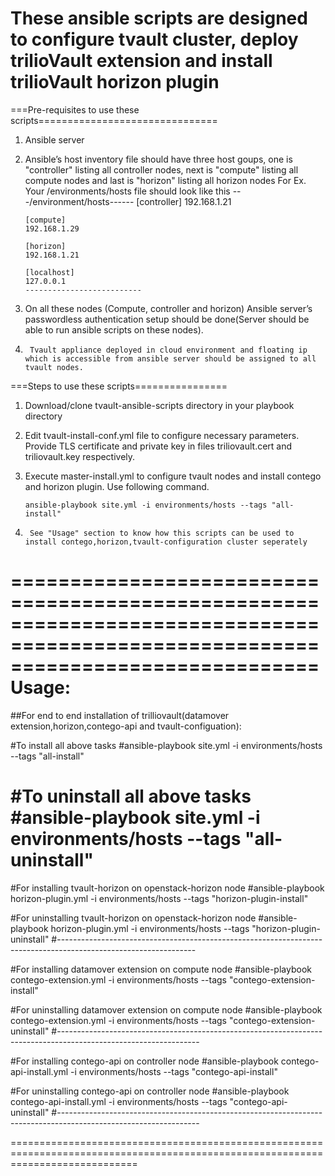 These ansible scripts are designed to configure tvault cluster, deploy trilioVault extension and install trilioVault horizon plugin
=====================================================================================================================================

===Pre-requisites to use these scripts===============================
1.	Ansible server

2.	Ansible’s host inventory file should have three host goups, one is "controller" listing all controller nodes, next is "compute" listing all compute nodes and last is "horizon" listing all horizon nodes
        For Ex. Your <base-dir>/environments/hosts file should look like this
        ---/environment/hosts------
        [controller]
        192.168.1.21
       
        [compute]
        192.168.1.29
       
        [horizon]
        192.168.1.21

        [localhost]
        127.0.0.1
        --------------------------
         
3.	On all these nodes (Compute, controller and horizon) Ansible server’s passwordless authentication setup should be done(Server should be able to run ansible scripts on these nodes).

4.      Tvault appliance deployed in cloud environment and floating ip which is accessible from ansible server should be assigned to all tvault nodes.


===Steps to use these scripts================
1.	Download/clone tvault-ansible-scripts directory in your playbook directory

2.	Edit tvault-install-conf.yml file to configure necessary parameters. Provide TLS certificate and private key in files triliovault.cert and triliovault.key respectively.

3.	Execute master-install.yml to configure tvault nodes and install contego and horizon plugin. Use following command.

        ansible-playbook site.yml -i environments/hosts --tags "all-install"

5.      See "Usage" section to know how this scripts can be used to install contego,horizon,tvault-configuration cluster seperately 


==================================================================================================================================
Usage:
==================================================================================================================================
##For end to end installation of trilliovault(datamover extension,horizon,contego-api and tvault-configuation):

#To install all above tasks
#ansible-playbook site.yml -i environments/hosts --tags "all-install"

#To uninstall all above tasks
#ansible-playbook site.yml -i environments/hosts --tags "all-uninstall"
==================================================================================================================================

#For installing tvault-horizon on openstack-horizon node
#ansible-playbook horizon-plugin.yml -i environments/hosts --tags "horizon-plugin-install"

#For uninstalling tvault-horizon on openstack-horizon node
#ansible-playbook horizon-plugin.yml -i environments/hosts --tags "horizon-plugin-uninstall"
#----------------------------------------------------------------------------------------------------------------

#For installing datamover extension on compute node
#ansible-playbook contego-extension.yml -i environments/hosts --tags "contego-extension-install"

#For uninstalling datamover extension on compute node
#ansible-playbook contego-extension.yml -i environments/hosts --tags "contego-extension-uninstall"
#-----------------------------------------------------------------------------------------------------------------

#For installing contego-api on controller node
#ansible-playbook contego-api-install.yml -i environments/hosts --tags "contego-api-install"

#For uninstalling contego-api on controller node
#ansible-playbook contego-api-install.yml -i environments/hosts --tags "contego-api-uninstall"
#-----------------------------------------------------------------------------------------------------------------


==================================================================================================================================
